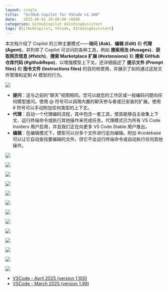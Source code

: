 ```yaml
---
layout: single
title:  "GitHub Copilot for VSCode v1.100"
date:   2025-06-01 10:00:00 +0800
categories: GitHubCopilot AICodingAssistant
tags: [GitHubCopilot, VSCode, AICodingAssistant]
---
```


本文档介绍了 Copilot 的三种主要模式——**询问 (Ask)**、**编辑 (Edit)** 和 **代理 (Agent)**，并列举了 Copilot 可访问的各种工具，例如 **搜索用法 (#usages)**、**获取网页信息 (#fetch)**、**搜索 Marketplace 扩展 (#extensions)** 和 **搜索 GitHub 仓库代码 (#githubRepo)**，以增强模型上下文。还详细描述了 **提示文件 (Prompt files)** 和 **指令文件 (Instructions files)** 的目的和使用，并展示了如何通过这些文件管理和定制 AI 模型的行为。

![](/images/2025/VSCode-GitHubCopilot/GitHubCopilot.png)

- **提问**：这与之前的“聊天”视图相同。您可以就您的工作区或一般编码问题向任何模型提问。使用 @ 符号可以调用内置的聊天参与者或已安装的扩展。使用 # 符号可以手动附加任何类型的上下文。
- **代理**：启动一个代理编码流程，其中包含一套工具，使其能够自主收集上下文、运行终端命令或执行其他操作来完成任务。代理模式已为所有 VS Code Insiders 用户启用，并且我们正在向更多 VS Code Stable 用户推出。
- **编辑**：在编辑模式下，模型可以对多个文件进行定向编辑。附加 #codebase 可以让它自动查找要编辑的文件。但它不会运行终端命令或自动执行任何其他操作。

![](/images/2025/VSCode-GitHubCopilot/UnifiedChatView.png)

![](/images/2025/VSCode-GitHubCopilot/PromptFiles.png)

![](/images/2025/VSCode-GitHubCopilot/InstructionsFiles.png)

![](/images/2025/VSCode-GitHubCopilot/InstructionsFiles-vs-PromptFiles.png)

![](/images/2025/VSCode-GitHubCopilot/githubRepo.png)

![](/images/2025/VSCode-GitHubCopilot/fetch.png)

![](/images/2025/VSCode-GitHubCopilot/extensions.png)

![](/images/2025/VSCode-GitHubCopilot/usages.png)

![](/images/2025/VSCode-GitHubCopilot/MCP_GitHub-Copilot-Chat.png)

![](/images/2025/VSCode-GitHubCopilot/MCPConfig.png)

![](/images/2025/VSCode-GitHubCopilot/MCP.png)

![](/images/2025/VSCode-GitHubCopilot/pythonGetEnvironmentInfo.jpeg)

![](/images/2025/VSCode-GitHubCopilot/pythonInstallPackage.jpeg)

- [VSCode - April 2025 (version 1.100)](https://code.visualstudio.com/updates/v1_100)
- [VSCode - March 2025 (version 1.99)](https://code.visualstudio.com/updates/v1_99)
